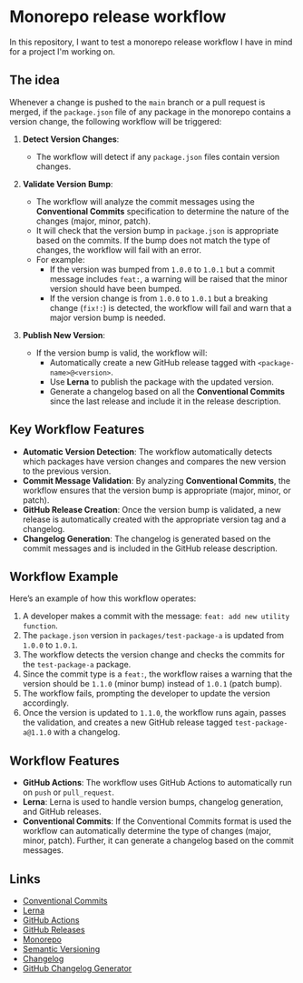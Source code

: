 # Monorepo release workflow

In this repository, I want to test a monorepo release workflow I have in mind for a project I'm working on.

## The idea

Whenever a change is pushed to the `main` branch or a pull request is merged, if the `package.json` file of any package in the monorepo contains a version change, the following workflow will be triggered:

1. **Detect Version Changes**:
   - The workflow will detect if any `package.json` files contain version changes.
2. **Validate Version Bump**:

   - The workflow will analyze the commit messages using the **Conventional Commits** specification to determine the nature of the changes (major, minor, patch).
   - It will check that the version bump in `package.json` is appropriate based on the commits. If the bump does not match the type of changes, the workflow will fail with an error.
   - For example:
     - If the version was bumped from `1.0.0` to `1.0.1` but a commit message includes `feat:`, a warning will be raised that the minor version should have been bumped.
     - If the version change is from `1.0.0` to `1.0.1` but a breaking change (`fix!:`) is detected, the workflow will fail and warn that a major version bump is needed.

3. **Publish New Version**:
   - If the version bump is valid, the workflow will:
     - Automatically create a new GitHub release tagged with `<package-name>@<version>`.
     - Use **Lerna** to publish the package with the updated version.
     - Generate a changelog based on all the **Conventional Commits** since the last release and include it in the release description.

## Key Workflow Features

- **Automatic Version Detection**: The workflow automatically detects which packages have version changes and compares the new version to the previous version.
- **Commit Message Validation**: By analyzing **Conventional Commits**, the workflow ensures that the version bump is appropriate (major, minor, or patch).
- **GitHub Release Creation**: Once the version bump is validated, a new release is automatically created with the appropriate version tag and a changelog.
- **Changelog Generation**: The changelog is generated based on the commit messages and is included in the GitHub release description.

## Workflow Example

Here’s an example of how this workflow operates:

1. A developer makes a commit with the message: `feat: add new utility function`.
2. The `package.json` version in `packages/test-package-a` is updated from `1.0.0` to `1.0.1`.
3. The workflow detects the version change and checks the commits for the `test-package-a` package.
4. Since the commit type is a `feat:`, the workflow raises a warning that the version should be `1.1.0` (minor bump) instead of `1.0.1` (patch bump).
5. The workflow fails, prompting the developer to update the version accordingly.
6. Once the version is updated to `1.1.0`, the workflow runs again, passes the validation, and creates a new GitHub release tagged `test-package-a@1.1.0` with a changelog.

## Workflow Features

- **GitHub Actions**: The workflow uses GitHub Actions to automatically run on `push` or `pull_request`.
- **Lerna**: Lerna is used to handle version bumps, changelog generation, and GitHub releases.
- **Conventional Commits**: If the Conventional Commits format is used the workflow can automatically determine the type of changes (major, minor, patch). Further, it can generate a changelog based on the commit messages.

## Links

- [Conventional Commits](https://www.conventionalcommits.org/)
- [Lerna](https://lerna.js.org/)
- [GitHub Actions](https://docs.github.com/en/actions)
- [GitHub Releases](https://docs.github.com/en/github/administering-a-repository/managing-releases-in-a-repository)
- [Monorepo](https://en.wikipedia.org/wiki/Monorepo)
- [Semantic Versioning](https://semver.org/)
- [Changelog](https://keepachangelog.com/en/1.0.0/)
- [GitHub Changelog Generator](https://github.com/github-changelog-generator/github-changelog-generator)
